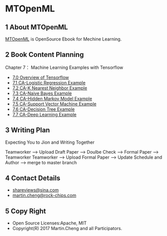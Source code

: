 # MTOpenML

## 1 About MTOpenML
[MTOpenML](https://github.com/MTMediaDev/MTOpenML) is OpenSource Ebook for  Mechine  Learning.

## 2 Book Content Planning

Chapter 7： Machine Learning Examples with Tensorflow
* [7.0 Overview of Tensorflow](../../book-open-ml-en/7-ml-tensorflow/70-ml-tensorflow.md)
* [7.1 CA-Logistic Regression Example](../../book-open-ml-en/7-ml-tensorflow/71-ml-logistic-regression.md)
* [7.2 CA-K Nearest Neighbor Example](../../book-open-ml-en/7-ml-tensorflow/72-ml-k-nearest-neighbor.md)
* [7.3 CA-Naive Bayes Example](../../book-open-ml-en/7-ml-tensorflow/73-ml-naive-bayes.md)
* [7.4 CA-Hidden Markov Model Example](../../book-open-ml-en/7-ml-tensorflow/74-ml-hidden-markov-model.md)
* [7.5 CA-Support Vector Machine Example](../../book-open-ml-en/7-ml-tensorflow/75-ml-support-vector-machine.md)
* [7.6 CA-Decision Tree Example](../../book-open-ml-en/7-ml-tensorflow/76-ml-decision-tree.md)
* [7.7 CA-Deep Learning Example](../../book-open-ml-en/7-ml-tensorflow/77-ml-deep-learn.md)

## 3 Writing Plan
Expecting You to Jion and Writing Together

Teamworker --> Upload Draft Paper  --> Doulbe Check --> Formal Paper -->  Teamworker
Teamworker --> Upload Formal Paper --> Update Schedule and Author --> merge to master branch

## 4 Contact Details
* shareviews@sina.com
* martin.cheng@rock-chips.com

## 5 Copy Right
* Open Source Licenses:Apache, MIT
* Copyright(R) 2017 Martin.Cheng and all Participators.
